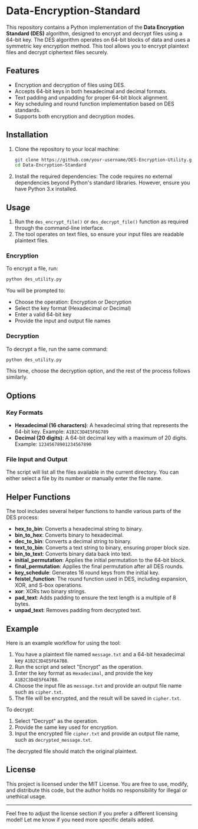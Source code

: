 # Data-Encryption-Standard

This repository contains a Python implementation of the **Data Encryption Standard (DES)** algorithm, designed to encrypt and decrypt files using a 64-bit key. The DES algorithm operates on 64-bit blocks of data and uses a symmetric key encryption method. This tool allows you to encrypt plaintext files and decrypt ciphertext files securely.

## Features
- Encryption and decryption of files using DES.
- Accepts 64-bit keys in both hexadecimal and decimal formats.
- Text padding and unpadding for proper 64-bit block alignment.
- Key scheduling and round function implementation based on DES standards.
- Supports both encryption and decryption modes.

## Installation
1. Clone the repository to your local machine:
    ```bash
    git clone https://github.com/your-username/DES-Encryption-Utility.git
    cd Data-Encryption-Standard
    ```

2. Install the required dependencies:
    The code requires no external dependencies beyond Python's standard libraries. However, ensure you have Python 3.x installed.

## Usage
1. Run the `des_encrypt_file()` or `des_decrypt_file()` function as required through the command-line interface.
2. The tool operates on text files, so ensure your input files are readable plaintext files.

### Encryption
To encrypt a file, run:
```bash
python des_utility.py
```
You will be prompted to:
- Choose the operation: Encryption or Decryption
- Select the key format (Hexadecimal or Decimal)
- Enter a valid 64-bit key
- Provide the input and output file names

### Decryption
To decrypt a file, run the same command:
```bash
python des_utility.py
```
This time, choose the decryption option, and the rest of the process follows similarly.

## Options
### Key Formats
- **Hexadecimal (16 characters)**: A hexadecimal string that represents the 64-bit key. Example: `A1B2C3D4E5F6G789`
- **Decimal (20 digits)**: A 64-bit decimal key with a maximum of 20 digits. Example: `12345678901234567890`

### File Input and Output
The script will list all the files available in the current directory. You can either select a file by its number or manually enter the file name.

## Helper Functions
The tool includes several helper functions to handle various parts of the DES process:
- **hex_to_bin**: Converts a hexadecimal string to binary.
- **bin_to_hex**: Converts binary to hexadecimal.
- **dec_to_bin**: Converts a decimal string to binary.
- **text_to_bin**: Converts a text string to binary, ensuring proper block size.
- **bin_to_text**: Converts binary data back into text.
- **initial_permutation**: Applies the initial permutation to the 64-bit block.
- **final_permutation**: Applies the final permutation after all DES rounds.
- **key_schedule**: Generates 16 round keys from the initial key.
- **feistel_function**: The round function used in DES, including expansion, XOR, and S-box operations.
- **xor**: XORs two binary strings.
- **pad_text**: Adds padding to ensure the text length is a multiple of 8 bytes.
- **unpad_text**: Removes padding from decrypted text.

## Example
Here is an example workflow for using the tool:

1. You have a plaintext file named `message.txt` and a 64-bit hexadecimal key `A1B2C3D4E5F6A7B8`.
2. Run the script and select "Encrypt" as the operation.
3. Enter the key format as `Hexadecimal`, and provide the key `A1B2C3D4E5F6A7B8`.
4. Choose the input file as `message.txt` and provide an output file name such as `cipher.txt`.
5. The file will be encrypted, and the result will be saved in `cipher.txt`.

To decrypt:
1. Select "Decrypt" as the operation.
2. Provide the same key used for encryption.
3. Input the encrypted file `cipher.txt` and provide an output file name, such as `decrypted_message.txt`.

The decrypted file should match the original plaintext.

## License
This project is licensed under the MIT License. You are free to use, modify, and distribute this code, but the author holds no responsibility for illegal or unethical usage.

---

Feel free to adjust the license section if you prefer a different licensing model! Let me know if you need more specific details added.
